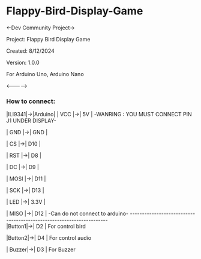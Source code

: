 # Flappy-Bird-Display-Game
<-Dev Community Project->

Project: Flappy Bird Display Game 

Created: 8/12/2024

Version: 1.0.0

For Arduino Uno, Arduino Nano

<----->
### How to connect:
 |ILI9341|->|Arduino|
 | VCC   |->|  5V   | -WANRING : YOU MUST CONNECT PIN J1 UNDER DISPLAY-
 
 | GND   |->|  GND  |
 
 | CS    |->|  D10  |
 
 | RST   |->|  D8   |
 
 | DC    |->|  D9   |
 
 | MOSI  |->|  D11  |
 
 | SCK   |->|  D13  |
 
 | LED   |->|  3.3V |
 
 | MISO  |->|  D12  | -Can do not connect to arduino-
---------------------------------------------------------------------\
 |Button1|->|  D2   | For control bird
 
 |Button2|->|  D4   | For control audio
 
 | Buzzer|->|  D3   | For Buzzer

